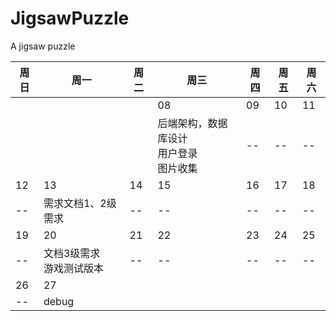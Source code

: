 # JigsawPuzzle
A jigsaw puzzle



| 周日   | 周一               | 周二   | 周三                         | 周四   | 周五   | 周六   |
| ---- | ---------------- | ---- | -------------------------- | ---- | ---- | ---- |
|      |                  |      | 08                         | 09   | 10   | 11   |
|      |                  |      | 后端架构，数据库设计<br>用户登录<br>图片收集 | --   | --   | --   |
| 12   | 13               | 14   | 15                         | 16   | 17   | 18   |
| --   | 需求文档1、2级需求       | --   | --                         | --   | --   | --   |
| 19   | 20               | 21   | 22                         | 23   | 24   | 25   |
| --   | 文档3级需求<br>游戏测试版本 | --   | --                         | --   | --   | --   |
| 26   | 27               |      |                            |      |      |      |
| --   | debug            |      |                            |      |      |      |


